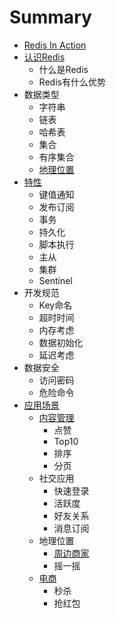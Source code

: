 # Summary

* [Redis In Action](README.md)
* [认识Redis](ru-men.md)
  * 什么是Redis
  * Redis有什么优势
* 数据类型
  * 字符串
  * 链表
  * 哈希表
  * 集合
  * 有序集合
  * [地理位置](di-li-wei-zhi.md)
* [特性](te-xing.md)
  * 键值通知
  * 发布订阅
  * 事务
  * 持久化
  * 脚本执行
  * 主从
  * 集群
  * Sentinel
* 开发规范
  * Key命名
  * 超时时间
  * 内存考虑
  * 数据初始化
  * 延迟考虑
* 数据安全
  * 访问密码
  * 危险命令
* [应用场景](ying-yong-chang-jing.md)
  * [内容管理](nei-rong-guan-li.md)
    * 点赞
    * Top10
    * 排序
    * 分页
  * 社交应用
    * 快速登录
    * 活跃度
    * 好友关系
    * 消息订阅
  * 地理位置
    * [周边商家](sheng-huo-fu-wu.md)
    * 摇一摇
  * [电商](dian-shang.md)
    * 秒杀
    * 抢红包



